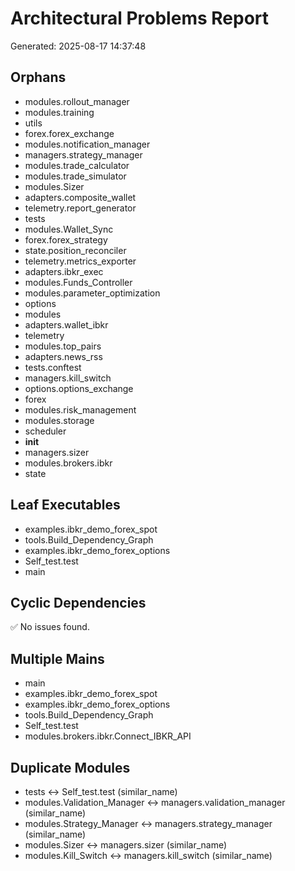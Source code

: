 # Architectural Problems Report

Generated: 2025-08-17 14:37:48

## Orphans

- modules.rollout_manager
- modules.training
- utils
- forex.forex_exchange
- modules.notification_manager
- managers.strategy_manager
- modules.trade_calculator
- modules.trade_simulator
- modules.Sizer
- adapters.composite_wallet
- telemetry.report_generator
- tests
- modules.Wallet_Sync
- forex.forex_strategy
- state.position_reconciler
- telemetry.metrics_exporter
- adapters.ibkr_exec
- modules.Funds_Controller
- modules.parameter_optimization
- options
- modules
- adapters.wallet_ibkr
- telemetry
- modules.top_pairs
- adapters.news_rss
- tests.conftest
- managers.kill_switch
- options.options_exchange
- forex
- modules.risk_management
- modules.storage
- scheduler
- __init__
- managers.sizer
- modules.brokers.ibkr
- state

## Leaf Executables

- examples.ibkr_demo_forex_spot
- tools.Build_Dependency_Graph
- examples.ibkr_demo_forex_options
- Self_test.test
- main

## Cyclic Dependencies

✅ No issues found.

## Multiple Mains

- main
- examples.ibkr_demo_forex_spot
- examples.ibkr_demo_forex_options
- tools.Build_Dependency_Graph
- Self_test.test
- modules.brokers.ibkr.Connect_IBKR_API

## Duplicate Modules

- tests ↔ Self_test.test (similar_name)
- modules.Validation_Manager ↔ managers.validation_manager (similar_name)
- modules.Strategy_Manager ↔ managers.strategy_manager (similar_name)
- modules.Sizer ↔ managers.sizer (similar_name)
- modules.Kill_Switch ↔ managers.kill_switch (similar_name)

